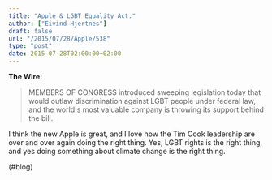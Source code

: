 ```yaml
---
title: "Apple & LGBT Equality Act."
author: ["Eivind Hjertnes"]
draft: false
url: "/2015/07/28/Apple/538"
type: "post"
date: 2015-07-28T02:00:00+02:00
---
```


**The Wire:**

> MEMBERS OF CONGRESS introduced sweeping legislation today that would
> outlaw discrimination against LGBT people under federal law, and the
> world's most valuable company is throwing its support behind the bill.

I think the new Apple is great, and I love how the Tim Cook leadership
are over and over again doing the right thing. Yes, LGBT rights is the
right thing, and yes doing something about climate change is the right
thing.

(#blog)
